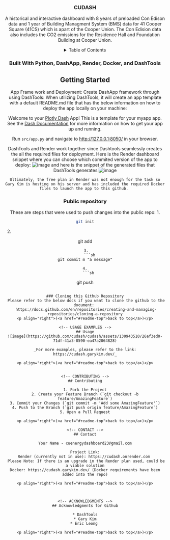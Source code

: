 <!-- PROJECT LOGO -->
<br />
<div align="center">
  <a href="https://github.com/cudash/cudash">
  </a>

<h3 align="center">CUDASH</h3>

  <p align="center">
    A historical and interactive dashboard with 8 years of preloaded Con Edison data and 1 year of Building Managment System (BMS) data for 41 Cooper Square (41CS) which is apart of the Cooper Union. The Con Edision data also includes the CO2 emissions for the Residence Hall and Foundation Building at Cooper Union. 
    <br />

<!-- TABLE OF CONTENTS -->
<details>
  <summary>Table of Contents</summary>
  <ol>
    <li>
      <a href="#about-the-project">About The Project</a>
      <ul>
        <li><a href="#built-with">Built With</a></li>
      </ul>
    </li>
    <li>
      <a href="#getting-started">Getting Started</a>
      <ul>
        <li><a href="#prerequisites">Prerequisites</a></li>
        <li><a href="#public-repository">Installation</a></li>
      </ul>
    </li>
    <li><a href="#usage">Usage</a></li>
    <li><a href="#cloning-this-github">Roadmap</a></li>
    <li><a href="#contributing">Contributing</a></li>
    <li><a href="#contact">Contact</a></li>
    <li><a href="#acknowledgments">Acknowledgments</a></li>
  </ol>
</details>



### Built With Python, DashApp, Render, Docker, and DashTools
     

<!-- GETTING STARTED -->
## Getting Started

App Frame work and Deployment: Create DashApp framework through using DashTools: 
When utilizing DashTools, it will create an app template with a default README.md file that has the below information on how to deploy the app locally on your machine: 
    
Welcome to your [Plotly Dash](https://plotly.com/dash/) App! This is a template for your myapp app.
See the [Dash Documentation](https://dash.plotly.com/introduction) for more information on how to get your app up and running.

Run `src/app.py` and navigate to http://127.0.0.1:8050/ in your browser.
    
DashTools and Render work together since Dashtools seamlessly creates the all the required files for deployment. Here is the Render dashboard snippet where you can choose which commited version of the app to deploy: ![image](https://github.com/cudash/cudash/assets/130943510/0494b624-ee97-42fc-8272-b04b8cf090ce)
and here is the snippet of the generated files that DashTools generates ![image](https://github.com/cudash/cudash/assets/130943510/47d79c83-3aff-483e-8e15-6bd677dd3434)
    
    Ultimately, the free plan in Render was not enough for the task so Gary Kim is hosting on his server and has included the required Docker files to launch the app to this github. 

### Public repository
These are steps that were used to push changes into the public repo:
1.
   ```sh
   git init
   ```
 2.    ```sh
   git add
   ```
    3.
       ```sh
   git commit m "a message"
   ```
    4.
       ```sh
   git push
   ```
    
### Cloning this Github Repository
    Please refer to the below docs if you want to clone the github to the document: 
    https://docs.github.com/en/repositories/creating-and-managing-repositories/cloning-a-repository
<p align="right">(<a href="#readme-top">back to top</a>)</p>

<!-- USAGE EXAMPLES -->
## Usage
![image](https://github.com/cudash/cudash/assets/130943510/26af3ed0-71df-41a3-8590-ea47a2064828)

_For more examples, please refer to the link: https://cudash.garykim.dev/_

<p align="right">(<a href="#readme-top">back to top</a>)</p>


<!-- CONTRIBUTING -->
## Contributing

1. Fork the Project
2. Create your Feature Branch (`git checkout -b feature/AmazingFeature`)
3. Commit your Changes (`git commit -m 'Add some AmazingFeature'`)
4. Push to the Branch (`git push origin feature/AmazingFeature`)
5. Open a Pull Request

<p align="right">(<a href="#readme-top">back to top</a>)</p>

<!-- CONTACT -->
## Contact

Your Name - cuenergydashboard23@gmail.com

Project Link:
  Render (currently not in use): https://cudash.onrender.com 
    Please Note: If there is an upgrade in the Render plan used, could be a viable solution
  Docker: https://cudash.garykim.dev/ (Docker requirements have been added into the repo)

<p align="right">(<a href="#readme-top">back to top</a>)</p>



<!-- ACKNOWLEDGMENTS -->
## Acknowledgments for Github

* DashTools
* Gary Kim
* Eric Leong 

<p align="right">(<a href="#readme-top">back to top</a>)</p>

